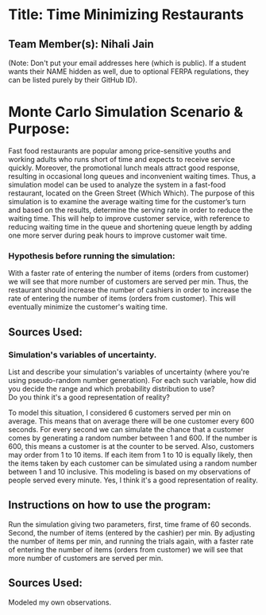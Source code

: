 
# Title: Time Minimizing Restaurants

## Team Member(s): Nihali Jain
(Note: Don't put your email addresses here (which is public).  If a student wants their NAME hidden as well, due to optional FERPA regulations, they can be listed purely by their GitHub ID).

# Monte Carlo Simulation Scenario & Purpose:

Fast food restaurants are popular among price-sensitive youths and working adults who runs short of time and expects to receive service quickly. Moreover, the promotional lunch meals attract good response, resulting in occasional long queues and inconvenient waiting times. Thus, a simulation model can be used to analyze the system in a fast-food restaurant, located on the Green Street (Which Which).
The purpose of this simulation is to examine the average waiting time for the customer’s turn and based on the results, determine the serving rate in order to reduce the waiting time. This will help to improve customer service, with reference to reducing waiting time in the queue and shortening queue length by adding one more server during peak hours to improve customer wait time.

### Hypothesis before running the simulation:

With a faster rate of entering the number of items (orders from customer) we will see that more number of customers are served per min. Thus, the restaurant should increase the number of cashiers in order to increase the rate of entering the number of items (orders from customer). This will eventually minimize the customer's waiting time.
## Sources Used:
### Simulation's variables of uncertainty. 
List and describe your simulation's variables of uncertainty (where you're using pseudo-random number generation). 
For each such variable, how did you decide the range and which probability distribution to use?  
Do you think it's a good representation of reality?

To model this situation, I considered 6 customers served per min on average. This means that on average there will be one customer every 600 seconds. For every second we can simulate the chance that a customer comes by generating a random number between 1 and 600. If the number is 600, this means a customer is at the counter to be served. Also, customers may order from 1 to 10 items. If each item from 1 to 10 is equally likely, then the items taken by each customer can be simulated using a random number between 1 and 10 inclusive. This modeling is based on my observations of people served every minute. Yes, I think it's a good representation of reality.
## Instructions on how to use the program:

Run the simulation giving two parameters, first, time frame of 60 seconds. Second, the number of items (entered by the cashier) per min. By adjusting the number of items per min, and running the trials again, with a faster rate of entering the number of items (orders from customer) we will see that more number of customers are served per min.
## Sources Used:
Modeled my own observations.
